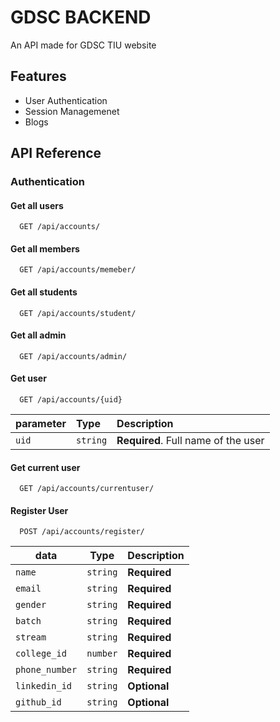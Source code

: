 
# GDSC BACKEND

An API made for GDSC TIU website


## Features

- User Authentication
- Session Managemenet
- Blogs


## API Reference

### Authentication

#### Get all users

```
  GET /api/accounts/
```

#### Get all members

```
  GET /api/accounts/memeber/
```
#### Get all students
```
  GET /api/accounts/student/
```
#### Get all admin
```
  GET /api/accounts/admin/
```

#### Get user

```
  GET /api/accounts/{uid}
```
parameter | Type     | Description                       |
| :-------- | :------- | :-------------------------------- |
| `uid`      | `string` | **Required**. Full name of the user |

#### Get current user

```
  GET /api/accounts/currentuser/
```

#### Register User

```
  POST /api/accounts/register/
```

| data | Type     | Description                       |
| -------- | ------- | -------------------------------- |
| `name`      | `string` | **Required** |
| `email`      | `string` | **Required** |
| `gender`      | `string` | **Required**|
| `batch`      | `string` | **Required** |
| `stream`      | `string` | **Required** |
| `college_id`      | `number` | **Required**|
| `phone_number`      | `string` | **Required**|
| `linkedin_id`      | `string` | **Optional** |
| `github_id`      | `string` | **Optional** |
